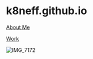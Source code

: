 # k8neff.github.io
[About Me](https://k8neff.github.io/About)<br/>

[Work](https://k8neff.github.io/Work)


![IMG_7172](https://user-images.githubusercontent.com/48328053/84417124-2bdc3880-abe3-11ea-92dd-f6745547ff2b.jpeg)


